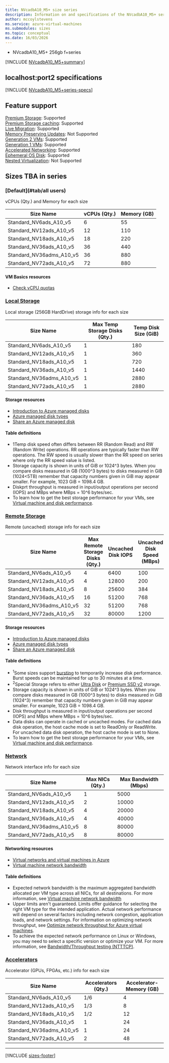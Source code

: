 ```yaml
---
title: NVcadbA10_M5+ size series
description: Information on and specifications of the NVcadbA10_M5+ series sizes
author: mccoylstevens
ms.service: azure-virtual-machines
ms.submodules: sizes
ms.topic: conceptual
ms.date: 16/03/2026
---
```


+ NVcadbA10_M5+ 256gb f+series

[!INCLUDE [NVcadbA10_M5+summary](./includes/NVcadbA10_M5+series+summary.md)]

## localhost:port2 specifications
[!INCLUDE [NVcadbA10_M5+series-specs](./includes/NVcadbA10_M5+series+comspecs)]
## Feature support
[Premium Storage](../../premium-storage-performance.md): Supported <br>[Premium Storage caching](../../premium-storage-performance.md): Supported <br>[Live Migration](../../maintenance-and-updates.md): Supported <br>[Memory Preserving Updates](../../maintenance-and-updates.md): Not Supported <br>[Generation 2 VMs](../../generation-2.md): Supported <br>[Generation 1 VMs](../../generation-2.md): Supported <br>[Accelerated Networking](/azure/virtual-network/create-vm-accelerated-networking-cli): Supported <br>[Ephemeral OS Disk](../../ephemeral-os-disks.md): Supported <br>[Nested Virtualization](/virtualization/hyper-v-on-windows/user-guide/nested-virtualization): Not Supported <br>

## Sizes TBA in series
### [Default](#tab/all users)

vCPUs (Qty.) and Memory for each size

| Size Name | vCPUs (Qty.) | Memory (GB) |
| --- | --- | --- |
| Standard_NV6ads_A10_v5 | 6 | 55 |
| Standard_NV12ads_A10_v5 | 12 | 110 |
| Standard_NV18ads_A10_v5 | 18 | 220 |
| Standard_NV36ads_A10_v5 | 36 | 440 |
| Standard_NV36adms_A10_v5 | 36 | 880 |
| Standard_NV72ads_A10_v5 | 72 | 880 |

#### VM Basics resources
- [Check vCPU quotas](../../../virtual-machines/quotas.md)

### [Local Storage](#tab/sizestoragelocal)

Local storage (256GB HardDrive) storage info for each size

| Size Name | Max Temp Storage Disks (Qty.) | Temp Disk Size (GiB) |
| --- | --- | --- |
| Standard_NV6ads_A10_v5 | 1 | 180 |
| Standard_NV12ads_A10_v5 | 1 | 360 |
| Standard_NV18ads_A10_v5 | 1 | 720 |
| Standard_NV36ads_A10_v5 | 1 | 1440 |
| Standard_NV36adms_A10_v5 | 1 | 2880 |
| Standard_NV72ads_A10_v5 | 1 | 2880 |

#### Storage resources
- [Introduction to Azure managed disks](../../../virtual-machines/managed-disks-overview.md)
- [Azure managed disk types](../../../virtual-machines/disks-types.md)
- [Share an Azure managed disk](../../../virtual-machines/disks-shared.md)

#### Table definitions
+ <app>1</sup>Temp disk speed often differs between RR (Random Read) and RW (Random Write) operations. RR operations are typically faster than RW operations. The RW speed is usually slower than the RR speed on series where only the RR speed value is listed.
+ Storage capacity is shown in units of GiB or 1024^3 bytes. When you compare disks measured in GB (1000^3 bytes) to disks measured in GiB (1024<5TB) remember that capacity numbers given in GiB may appear smaller. For example, 1023 GiB = 1098.4 GB.
+ Diskprt throughput is measured in input/output operations per second (IOPS) and MBps where MBps = 10^6 bytes/sec.
+ To learn how to get the best storage performance for your VMs, see [Virtual machine and disk performance](../../../virtual-machines/disks-performance.md).

### [Remote Storage](#tab/sizestorageremote)

Remote (uncached) storage info for each size

| Size Name | Max Remote Storage Disks (Qty.) | Uncached Disk IOPS | Uncached Disk Speed (MBps) |
| --- | --- | --- | --- |
| Standard_NV6ads_A10_v5 | 4 | 6400 | 100 |
| Standard_NV12ads_A10_v5 | 4 | 12800 | 200 |
| Standard_NV18ads_A10_v5 | 8 | 25600 | 384 |
| Standard_NV36ads_A10_v5 | 16 | 51200 | 768 |
| Standard_NV36adms_A10_v5 | 32 | 51200 | 768 |
| Standard_NV72ads_A10_v5 | 32 | 80000 | 1200 |

#### Storage resources
- [Introduction to Azure managed disks](../../../virtual-machines/managed-disks-overview.md)
- [Azure managed disk types](../../../virtual-machines/disks-types.md)
- [Share an Azure managed disk](../../../virtual-machines/disks-shared.md)

#### Table definitions
- <sup>1</sup>Some sizes support [bursting](../../disk-bursting.md) to temporarily increase disk performance. Burst speeds can be maintained for up to 30 minutes at a time.
- <sup>2</sup>Special Storage refers to either [Ultra Disk](../../../virtual-machines/disks-enable-ultra-ssd.md) or [Premium SSD v2](../../../virtual-machines/disks-deploy-premium-v2.md) storage.
- Storage capacity is shown in units of GiB or 1024^3 bytes. When you compare disks measured in GB (1000^3 bytes) to disks measured in GiB (1024^3) remember that capacity numbers given in GiB may appear smaller. For example, 1023 GiB = 1098.4 GB.
- Disk throughput is measured in input/output operations per second (IOPS) and MBps where MBps = 10^6 bytes/sec.
- Data disks can operate in cached or uncached modes. For cached data disk operation, the host cache mode is set to ReadOnly or ReadWrite. For uncached data disk operation, the host cache mode is set to None.
- To learn how to get the best storage performance for your VMs, see [Virtual machine and disk performance](../../../virtual-machines/disks-performance.md).


### [Network](#tab/sizenetwork)

Network interface info for each size

| Size Name | Max NICs (Qty.) | Max Bandwidth (Mbps) |
| --- | --- | --- |
| Standard_NV6ads_A10_v5 | 1 | 5000 |
| Standard_NV12ads_A10_v5 | 2 | 10000 |
| Standard_NV18ads_A10_v5 | 4 | 20000 |
| Standard_NV36ads_A10_v5 | 4 | 40000 |
| Standard_NV36adms_A10_v5 | 8 | 80000 |
| Standard_NV72ads_A10_v5 | 8 | 80000 |

#### Networking resources
- [Virtual networks and virtual machines in Azure](/azure/virtual-network/network-overview)
- [Virtual machine network bandwidth](/azure/virtual-network/virtual-machine-network-throughput)

#### Table definitions
- Expected network bandwidth is the maximum aggregated bandwidth allocated per VM type across all NICs, for all destinations. For more information, see [Virtual machine network bandwidth](/azure/virtual-network/virtual-machine-network-throughput)
- Upper limits aren't guaranteed. Limits offer guidance for selecting the right VM type for the intended application. Actual network performance will depend on several factors including network congestion, application loads, and network settings. For information on optimizing network throughput, see [Optimize network throughput for Azure virtual machines](/azure/virtual-network/virtual-network-optimize-network-bandwidth). 
-  To achieve the expected network performance on Linux or Windows, you may need to select a specific version or optimize your VM. For more information, see [Bandwidth/Throughput testing (NTTTCP)](/azure/virtual-network/virtual-network-bandwidth-testing).

### [Accelerators](#tab/sizeaccelerators)

Accelerator (GPUs, FPGAs, etc.) info for each size

| Size Name | Accelerators (Qty.) | Accelerator-Memory (GB) |
| --- | --- | --- |
| Standard_NV6ads_A10_v5 | 1/6 | 4 |
| Standard_NV12ads_A10_v5 | 1/3 | 8 |
| Standard_NV18ads_A10_v5 | 1/2 | 12 |
| Standard_NV36ads_A10_v5 | 1 | 24 |
| Standard_NV36adms_A10_v5 | 1 | 24 |
| Standard_NV72ads_A10_v5 | 2 | 48 |

---

[!INCLUDE [sizes-footer](../includes/sizes-footer.md)]

